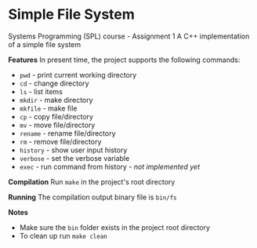 # Simple File System
Systems Programming (SPL) course - Assignment 1
A C++ implementation of a simple file system

**Features**
In present time, the project supports the following commands:

 - `pwd` - print current working directory
 - `cd` - change directory
 - `ls` - list items
 - `mkdir` - make directory
 - `mkfile` - make file
 - `cp` - copy file/directory
 - `mv` - move file/directory
 - `rename` - rename file/directory
 - `rm` - remove file/directory
 - `history` - show user input history
 - `verbose` - set the verbose variable
 - `exec` - run command from history *- not implemented yet*
 
**Compilation**
Run `make` in the project's root directory

**Running**
The compilation output binary file is `bin/fs`

**Notes**

 - Make sure the `bin` folder exists in the project root directory
 - To clean up run `make clean`